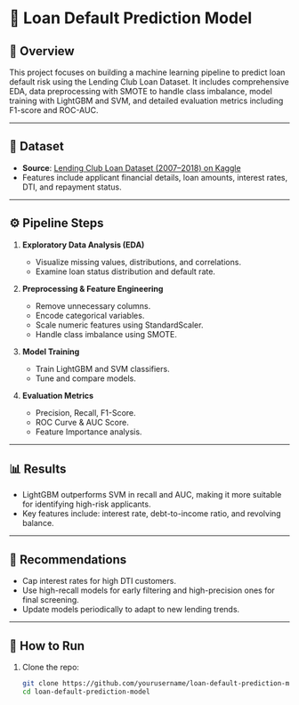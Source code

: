 # 🏦 Loan Default Prediction Model

## 📌 Overview
This project focuses on building a machine learning pipeline to predict loan default risk using the Lending Club Loan Dataset. It includes comprehensive EDA, data preprocessing with SMOTE to handle class imbalance, model training with LightGBM and SVM, and detailed evaluation metrics including F1-score and ROC-AUC.

---

## 📁 Dataset

- **Source**: [Lending Club Loan Dataset (2007–2018) on Kaggle](https://www.kaggle.com/datasets/wordsforthewise/lending-club)
- Features include applicant financial details, loan amounts, interest rates, DTI, and repayment status.

---

## ⚙️ Pipeline Steps

1. **Exploratory Data Analysis (EDA)**  
   - Visualize missing values, distributions, and correlations.
   - Examine loan status distribution and default rate.

2. **Preprocessing & Feature Engineering**  
   - Remove unnecessary columns.
   - Encode categorical variables.
   - Scale numeric features using StandardScaler.
   - Handle class imbalance using SMOTE.

3. **Model Training**  
   - Train LightGBM and SVM classifiers.
   - Tune and compare models.

4. **Evaluation Metrics**  
   - Precision, Recall, F1-Score.
   - ROC Curve & AUC Score.
   - Feature Importance analysis.

---

## 📊 Results

- LightGBM outperforms SVM in recall and AUC, making it more suitable for identifying high-risk applicants.
- Key features include: interest rate, debt-to-income ratio, and revolving balance.

---

## 🧠 Recommendations

- Cap interest rates for high DTI customers.
- Use high-recall models for early filtering and high-precision ones for final screening.
- Update models periodically to adapt to new lending trends.

---

## 🚀 How to Run

1. Clone the repo:
   ```bash
   git clone https://github.com/yourusername/loan-default-prediction-model.git
   cd loan-default-prediction-model
